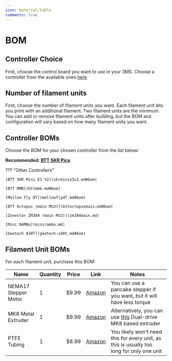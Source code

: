 ```yaml
---
icon: material/table
comments: true
---
```


# BOM

## Controller Choice

First, choose the control board you want to use in your 3MS. Choose a controller from the available ones [here](controllers/index.md).

## Number of filament units

First, choose the number of filament units you want. Each filament unit lets you print with an additional filament. Two filament units are the minimum. You can add or remove filament units after building, but the BOM and configuration will vary based on how many filament units you want.

## Controller BOMs

Choose the BOM for your chosen controller from the list below:

**Recommended: [BTT SKR Pico](skrpico.md#bom)** 

??? "Other Controllers"

    [BTT SKR Mini E3 V2](skrminie3v2.md#bom)
    
    [BTT MMB](bttmmb.md#bom)
    
    [Mellow Fly D7](mellowflyd7.md#bom)
    
    [BTT Octopus (main MCU)](bttoctopusmain.md#bom)
    
    [Zonestar ZM384 (main MCU)](zm384main.md)
    
    [Mini RAMBo](minirambo.md)
    
    [Geetech A30T](geetech-a30t.md#bom)

## Filament Unit BOMs

For each filament unit, purchase this BOM:

| Name | Quantity | Price | Link | Notes |
| - | - | - | - | - |
| NEMA17 Stepper Motor | 1 | $9.99 | [Amazon](https://a.co/d/06Lsa1qI) | You can use a pancake stepper if you want, but it will have less torque
| MK8 Metal Extruder | 1 | $9.99 | [Amazon](https://a.co/d/0gJ1ghKj) | Alternatively, you can use [this](https://a.co/d/dbw7Wor) Dual-drive MK8 based extruder |
| PTFE Tubing | 1 | $8.99 | [Amazon](https://a.co/d/7FAhmS5) | You likely won't need this for every unit, as this is usually too long for only one unit |
